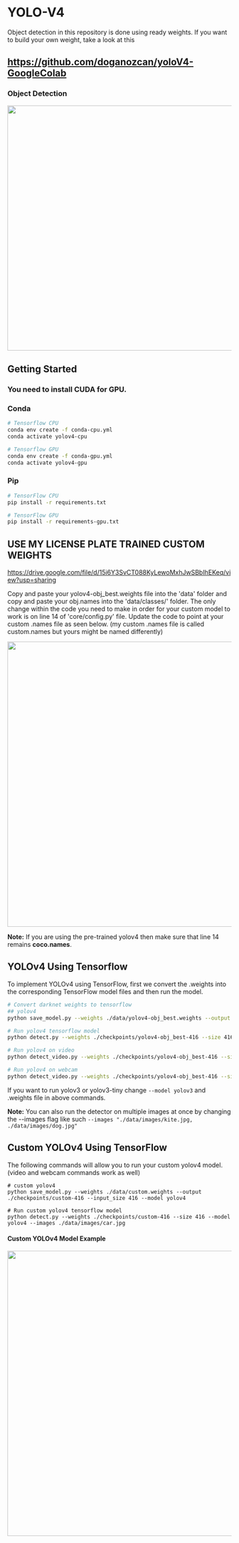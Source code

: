# YOLO-V4
Object detection in this repository is done using ready weights. If you want to build your own weight, take a look at this 
## https://github.com/doganozcan/yoloV4-GoogleColab

### Object Detection
<p align="center"><img src="https://user-images.githubusercontent.com/77979910/157029804-76e5e460-da5c-494d-b14f-75d4e90b8d83.gif" width="550"\></p>

## Getting Started
### You need to install CUDA for GPU.
### Conda 

```bash
# Tensorflow CPU
conda env create -f conda-cpu.yml
conda activate yolov4-cpu

# Tensorflow GPU
conda env create -f conda-gpu.yml
conda activate yolov4-gpu
```

### Pip
```bash
# TensorFlow CPU
pip install -r requirements.txt

# TensorFlow GPU
pip install -r requirements-gpu.txt
```

## USE MY LICENSE PLATE TRAINED CUSTOM WEIGHTS
   https://drive.google.com/file/d/15i6Y3SvCT088KyLewoMxhJwSBbIhEKeq/view?usp=sharing
 

Copy and paste your yolov4-obj_best.weights file into the 'data' folder and copy and paste your obj.names into the 'data/classes/' folder.
The only change within the code you need to make in order for your custom model to work is on line 14 of 'core/config.py' file.
Update the code to point at your custom .names file as seen below. (my custom .names file is called custom.names but yours might be named differently)
<p align="center"><img src="https://user-images.githubusercontent.com/77979910/157033464-9dda3814-bffa-4009-b3b8-f5235b0c67fb.png" width="640"\></p>

<strong>Note:</strong> If you are using the pre-trained yolov4 then make sure that line 14 remains <strong>coco.names</strong>.

## YOLOv4 Using Tensorflow
To implement YOLOv4 using TensorFlow, first we convert the .weights into the corresponding TensorFlow model files and then run the model.
```bash
# Convert darknet weights to tensorflow
## yolov4
python save_model.py --weights ./data/yolov4-obj_best.weights --output ./checkpoints/yolov4-416 --input_size 416 --model yolov4 

# Run yolov4 tensorflow model
python detect.py --weights ./checkpoints/yolov4-obj_best-416 --size 416 --model yolov4 --images ./data/images/kite.jpg

# Run yolov4 on video
python detect_video.py --weights ./checkpoints/yolov4-obj_best-416 --size 416 --model yolov4 --video ./data/video/video.mp4 --output ./detections/results.avi

# Run yolov4 on webcam
python detect_video.py --weights ./checkpoints/yolov4-obj_best-416 --size 416 --model yolov4 --video 0 --output ./detections/results.avi
```
If you want to run yolov3 or yolov3-tiny change ``--model yolov3`` and .weights file in above commands.

<strong>Note:</strong> You can also run the detector on multiple images at once by changing the --images flag like such ``--images "./data/images/kite.jpg, ./data/images/dog.jpg"``


## Custom YOLOv4 Using TensorFlow
The following commands will allow you to run your custom yolov4 model. (video and webcam commands work as well)
```
# custom yolov4
python save_model.py --weights ./data/custom.weights --output ./checkpoints/custom-416 --input_size 416 --model yolov4 

# Run custom yolov4 tensorflow model
python detect.py --weights ./checkpoints/custom-416 --size 416 --model yolov4 --images ./data/images/car.jpg
```

#### Custom YOLOv4 Model Example
<p align="center"><img src="https://user-images.githubusercontent.com/77979910/157036815-6dc24df7-294c-4017-8e43-f4886006404c.png" width="640"\></p>
